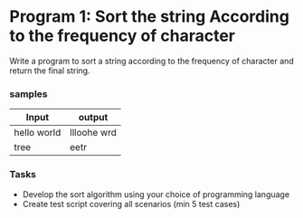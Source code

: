 # Program 1: Sort the string According to the frequency of character

Write a program to sort a string according to the frequency of character and return the final string.

### samples
Input | output
 ------|-------
hello world | llloohe wrd
tree | eetr


### Tasks
- Develop the sort algorithm using your choice of programming language
- Create test script covering all scenarios (min 5 test cases)

